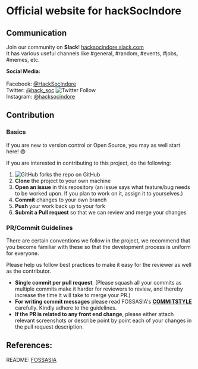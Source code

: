 # Official website for hackSocIndore

## Communication

Join our community on **Slack**! [hacksocindore.slack.com](https://hacksoc-slack.herokuapp.com/) <br>
It has various useful channels like #general, #random, #events, #jobs, #memes, etc.

**Social Media:**<br><br>
Facebook: [@HackSocIndore](https://www.facebook.com/HackSocIndore/) <br>
Twitter: [@hack_soc](https://twitter.com/hack_soc) ![Twitter Follow](https://img.shields.io/twitter/follow/hack_soc.svg?label=Follow&style=social) <br>
Instagram: [@hacksocindore](https://www.instagram.com/hacksocindore)

## Contribution

### Basics

If you are new to version control or Open Source, you may as well start here! :smile:

If you are interested in contributing to this project, do the following:
1. ![GitHub forks](https://img.shields.io/github/forks/hacksocindore/hacksocindore.github.io.svg?label=Fork&style=social)
the repo on GitHub
2. **Clone** the project to your own machine
3. **Open an issue** in this repository (an issue says what feature/bug needs to be worked upon. If you plan to work on it, assign it to yourselves.)
4. **Commit** changes to your own branch
4. **Push** your work back up to your fork
5. **Submit a Pull request** so that we can review and merge your changes

### PR/Commit Guidelines

There are certain conventions we follow in the project, we recommend that you become familiar with these so that the development process is uniform for everyone.

Please help us follow best practices to make it easy for the reviewer as well as the contributor.

 * **Single commit per pull request**. (Please squash all your commits as multiple commits make it harder for reviewers to review, and thereby increase the time it will take to merge your PR.)
 * **For writing commit messages** please read FOSSASIA's **[COMMITSTYLE](https://github.com/fossasia/open-event-orga-app/blob/development/docs/commitStyle.md)** carefully. Kindly adhere to the guidelines.
 * **If the PR is related to any front end change**, please either attach relevant screenshots or describe point by point each of your changes in the pull request description.
 
## References: 

README: [FOSSASIA](https://github.com/fossasia/open-event-orga-app/blob/development/README.md)
